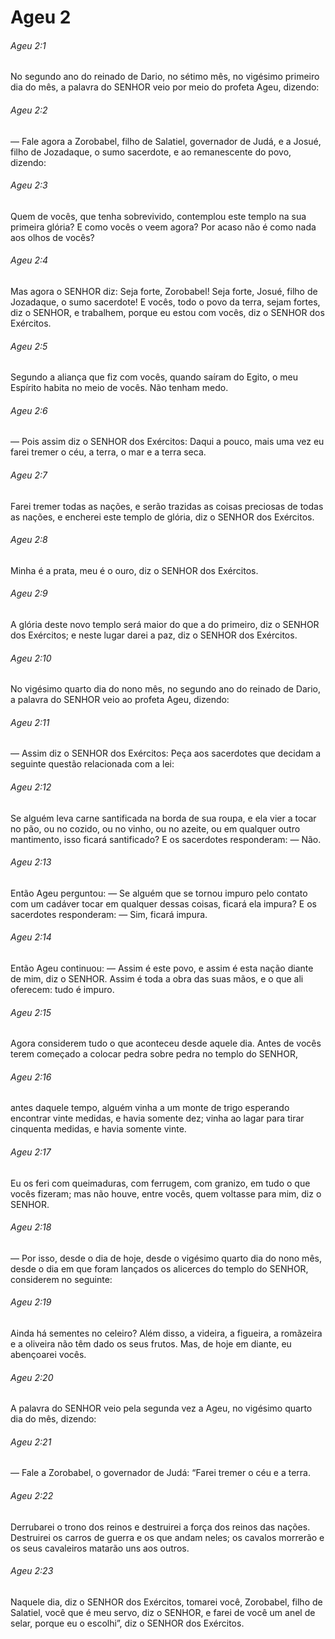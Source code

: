# Ageu 2

###### Ageu 2:1

No segundo ano do reinado de Dario, no sétimo mês, no vigésimo primeiro dia do mês, a palavra do SENHOR veio por meio do profeta Ageu, dizendo:

###### Ageu 2:2

— Fale agora a Zorobabel, filho de Salatiel, governador de Judá, e a Josué, filho de Jozadaque, o sumo sacerdote, e ao remanescente do povo, dizendo:

###### Ageu 2:3

Quem de vocês, que tenha sobrevivido, contemplou este templo na sua primeira glória? E como vocês o veem agora? Por acaso não é como nada aos olhos de vocês?

###### Ageu 2:4

Mas agora o SENHOR diz: Seja forte, Zorobabel! Seja forte, Josué, filho de Jozadaque, o sumo sacerdote! E vocês, todo o povo da terra, sejam fortes, diz o SENHOR, e trabalhem, porque eu estou com vocês, diz o SENHOR dos Exércitos.

###### Ageu 2:5

Segundo a aliança que fiz com vocês, quando saíram do Egito, o meu Espírito habita no meio de vocês. Não tenham medo.

###### Ageu 2:6

— Pois assim diz o SENHOR dos Exércitos: Daqui a pouco, mais uma vez eu farei tremer o céu, a terra, o mar e a terra seca.

###### Ageu 2:7

Farei tremer todas as nações, e serão trazidas as coisas preciosas de todas as nações, e encherei este templo de glória, diz o SENHOR dos Exércitos.

###### Ageu 2:8

Minha é a prata, meu é o ouro, diz o SENHOR dos Exércitos.

###### Ageu 2:9

A glória deste novo templo será maior do que a do primeiro, diz o SENHOR dos Exércitos; e neste lugar darei a paz, diz o SENHOR dos Exércitos.

###### Ageu 2:10

No vigésimo quarto dia do nono mês, no segundo ano do reinado de Dario, a palavra do SENHOR veio ao profeta Ageu, dizendo:

###### Ageu 2:11

— Assim diz o SENHOR dos Exércitos: Peça aos sacerdotes que decidam a seguinte questão relacionada com a lei:

###### Ageu 2:12

Se alguém leva carne santificada na borda de sua roupa, e ela vier a tocar no pão, ou no cozido, ou no vinho, ou no azeite, ou em qualquer outro mantimento, isso ficará santificado? E os sacerdotes responderam: — Não.

###### Ageu 2:13

Então Ageu perguntou: — Se alguém que se tornou impuro pelo contato com um cadáver tocar em qualquer dessas coisas, ficará ela impura? E os sacerdotes responderam: — Sim, ficará impura.

###### Ageu 2:14

Então Ageu continuou: — Assim é este povo, e assim é esta nação diante de mim, diz o SENHOR. Assim é toda a obra das suas mãos, e o que ali oferecem: tudo é impuro.

###### Ageu 2:15

Agora considerem tudo o que aconteceu desde aquele dia. Antes de vocês terem começado a colocar pedra sobre pedra no templo do SENHOR,

###### Ageu 2:16

antes daquele tempo, alguém vinha a um monte de trigo esperando encontrar vinte medidas, e havia somente dez; vinha ao lagar para tirar cinquenta medidas, e havia somente vinte.

###### Ageu 2:17

Eu os feri com queimaduras, com ferrugem, com granizo, em tudo o que vocês fizeram; mas não houve, entre vocês, quem voltasse para mim, diz o SENHOR.

###### Ageu 2:18

— Por isso, desde o dia de hoje, desde o vigésimo quarto dia do nono mês, desde o dia em que foram lançados os alicerces do templo do SENHOR, considerem no seguinte:

###### Ageu 2:19

Ainda há sementes no celeiro? Além disso, a videira, a figueira, a romãzeira e a oliveira não têm dado os seus frutos. Mas, de hoje em diante, eu abençoarei vocês.

###### Ageu 2:20

A palavra do SENHOR veio pela segunda vez a Ageu, no vigésimo quarto dia do mês, dizendo:

###### Ageu 2:21

— Fale a Zorobabel, o governador de Judá: “Farei tremer o céu e a terra.

###### Ageu 2:22

Derrubarei o trono dos reinos e destruirei a força dos reinos das nações. Destruirei os carros de guerra e os que andam neles; os cavalos morrerão e os seus cavaleiros matarão uns aos outros.

###### Ageu 2:23

Naquele dia, diz o SENHOR dos Exércitos, tomarei você, Zorobabel, filho de Salatiel, você que é meu servo, diz o SENHOR, e farei de você um anel de selar, porque eu o escolhi”, diz o SENHOR dos Exércitos.

